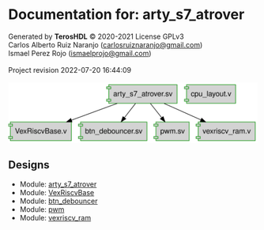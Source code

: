 # Documentation for: arty_s7_atrover

Generated by **TerosHDL** © 2020-2021 License GPLv3<br>Carlos Alberto Ruiz Naranjo (carlosruiznaranjo@gmail.com)<br>Ismael Perez Rojo (ismaelprojo@gmail.com)<br><br>Project revision 2022-07-20 16:44:09<br><br>
![system](./doc_internal/dependency_graph.svg "System")
## Designs

- Module: [arty_s7_atrover ](./doc_internal/arty_s7_atrover.md)
- Module: [VexRiscvBase ](./doc_internal/VexRiscvBase.md)
- Module: [btn_debouncer ](./doc_internal/btn_debouncer.md)
- Module: [pwm ](./doc_internal/pwm.md)
- Module: [vexriscv_ram ](./doc_internal/vexriscv_ram.md)


